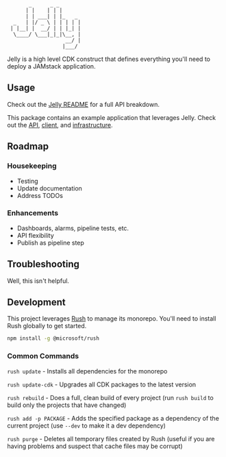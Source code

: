 ```
       _      _ _
      | |    | | |
      | | ___| | |_   _
  _   | |/ _ \ | | | | |
 | |__| |  __/ | | |_| |
  \____/ \___|_|_|\__, |
                   __/ |
                  |___/
```

Jelly is a high level CDK construct that defines everything you'll need to deploy a JAMstack application.

## Usage

Check out the [Jelly README][0] for a full API breakdown.

This package contains an example application that leverages Jelly.
Check out the [API][1], [client][2], and [infrastructure][3].

[0]: jelly/README.md
[1]: example/api
[2]: example/app
[3]: example/infrastructure

## Roadmap

### Housekeeping

- Testing
- Update documentation
- Address TODOs

### Enhancements

- Dashboards, alarms, pipeline tests, etc.
- API flexibility
- Publish as pipeline step

## Troubleshooting

Well, this isn't helpful.

## Development

This project leverages [Rush][4] to manage its monorepo. You'll need to install Rush globally to get started.

```bash
npm install -g @microsoft/rush
```

[4]: https://rushjs.io/

### Common Commands

`rush update` - Installs all dependencies for the monorepo

`rush update-cdk` - Upgrades all CDK packages to the latest version

`rush rebuild` - Does a full, clean build of every project
(run `rush build` to build only the projects that have changed)

`rush add -p PACKAGE` - Adds the specified package as a dependency of the current project
(use `--dev` to make it a dev dependency)

`rush purge` - Deletes all temporary files created by Rush
(useful if you are having problems and suspect that cache files may be corrupt)